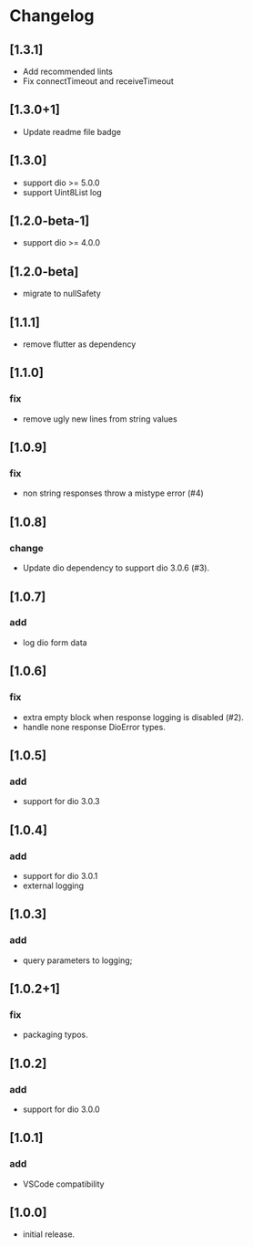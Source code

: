 # Changelog

## [1.3.1]

- Add recommended lints
- Fix connectTimeout and receiveTimeout 

## [1.3.0+1]
- Update readme file badge

## [1.3.0]

- support dio >= 5.0.0
- support Uint8List log

## [1.2.0-beta-1]

- support dio >= 4.0.0

## [1.2.0-beta]

- migrate to nullSafety

## [1.1.1]

- remove flutter as dependency

## [1.1.0]

### fix

- remove ugly new lines from string values

## [1.0.9]

### fix

- non string responses throw a mistype error (#4)

## [1.0.8]

### change

- Update dio dependency to support dio 3.0.6 (#3).

## [1.0.7]

### add

- log dio form data

## [1.0.6]

### fix

- extra empty block when response logging is disabled (#2).
- handle none response DioError types.

## [1.0.5]

### add

- support for dio 3.0.3

## [1.0.4]

### add

- support for dio 3.0.1
- external logging

## [1.0.3]

### add

- query parameters to logging;

## [1.0.2+1]

### fix

- packaging typos.

## [1.0.2]

### add

- support for dio 3.0.0

## [1.0.1]

### add

- VSCode compatibility

## [1.0.0]

- initial release.

